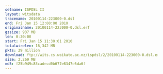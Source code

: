 ```yaml
---
setname: ISPDSL II
layout: witsdata
tracename: 20100114-223000-0.dsl
end: Fri Jan 15 12:00:00 2010
originalname: 20100114-223000-0.dsl.erf
gzsize: 937 MB
len: 0:30:00
start: Fri Jan 15 11:30:01 2010
totalwirelen: 16,342 MB
pkts: 29 million
download: ftp://wits.cs.waikato.ac.nz/ispdsl/2/20100114-223000-0.dsl.erf.gz
size: 2,269 MB
md5: f25b949c83cadecd0b677e8347e5da6f
---
```

